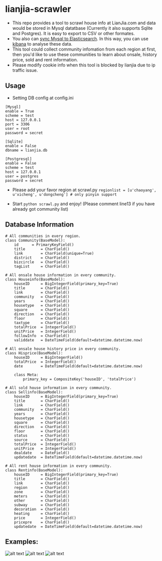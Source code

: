 # lianjia-scrawler
+ This repo provides a tool to scrawl house info at LianJia.com and data would be stored in Mysql datatbase (Currently it also supports Sqlite and Postgres). It is easy to export to CSV or other formates. 
+ You also can [sync Mysql to Elasticsearch](https://github.com/siddontang/go-mysql-elasticsearch). In this way, you can use [kibana](https://github.com/elastic/kibana) to analyse these data.
+ This tool could collect community infomation from each region at first, then you'd like to use these communities to learn about onsale, history price, sold and rent information.
+ Please modify cookie info when this tool is blocked by lianjia due to ip traffic issue.

## Usage

+ Setting DB config at config.ini
```
[Mysql]
enable = True
scheme = test
host = 127.0.0.1
port = 3306
user = root
password = secret

[Sqlite]
enable = False
dbname = lianjia.db

[Postgresql]
enable = False
scheme = test
host = 127.0.0.1
user = postgres
password = secret
```

+ Please add your favor region at scrawl.py `regionlist = [u'chaoyang', u'xicheng', u'dongcheng'] # only pinyin support`

+ Start `python scrawl.py` and enjoy! (Please comment line13 if you have already got community list)

## Database Information
```
# All communities in every region. 
class Community(BaseModel):
	id 		= PrimaryKeyField()
	title 		= CharField()
	link 		= CharField(unique=True)
	district 	= CharField()
	bizcircle 	= CharField()
	tagList 	= CharField()

# All onsale house information in every community.
class Houseinfo(BaseModel):
	houseID 	= BigIntegerField(primary_key=True)
	title 		= CharField()
	link 		= CharField()
	community 	= CharField()
	years 		= CharField()
	housetype 	= CharField()
	square 		= CharField()
	direction 	= CharField()
	floor 		= CharField()
	taxtype 	= CharField()
	totalPrice 	= IntegerField()
	unitPrice 	= IntegerField()
	followInfo 	= CharField()
	validdate 	= DateTimeField(default=datetime.datetime.now)

# All onsale house history price in every community.
class Hisprice(BaseModel):
	houseID 	= BigIntegerField()
	totalPrice 	= IntegerField()
	date 		= DateTimeField(default=datetime.datetime.now)

	class Meta:
		primary_key = CompositeKey('houseID', 'totalPrice')

# All sold house information in every community.
class Sellinfo(BaseModel):
	houseID 	= BigIntegerField(primary_key=True)
	title 		= CharField()
	link 		= CharField()
	community 	= CharField()
	years 		= CharField()
	housetype 	= CharField()
	square 		= CharField()
	direction 	= CharField()
	floor 		= CharField()
	status 		= CharField()
	source 		= CharField()
	totalPrice 	= IntegerField()
	unitPrice 	= IntegerField()
	dealdate 	= DateField()
	updatedate 	= DateTimeField(default=datetime.datetime.now)

# All rent house information in every community.
class Rentinfo(BaseModel):
	houseID 	= BigIntegerField(primary_key=True)
	title 		= CharField()
	link 		= CharField()
	region 		= CharField()
	zone 		= CharField()
	meters 		= CharField()
	other 		= CharField()
	subway 		= CharField()
	decoration 	= CharField()
	heating 	= CharField()
	price 		= IntegerField()
	pricepre 	= CharField()
	updatedate 	= DateTimeField(default=datetime.datetime.now)
```

## Examples:
![alt text](https://github.com/XuefengHuang/lianjia-scrawler/blob/master/screenshots/example1.png)
![alt text](https://github.com/XuefengHuang/lianjia-scrawler/blob/master/screenshots/example3.png)
![alt text](https://github.com/XuefengHuang/lianjia-scrawler/blob/master/screenshots/example2.png)
